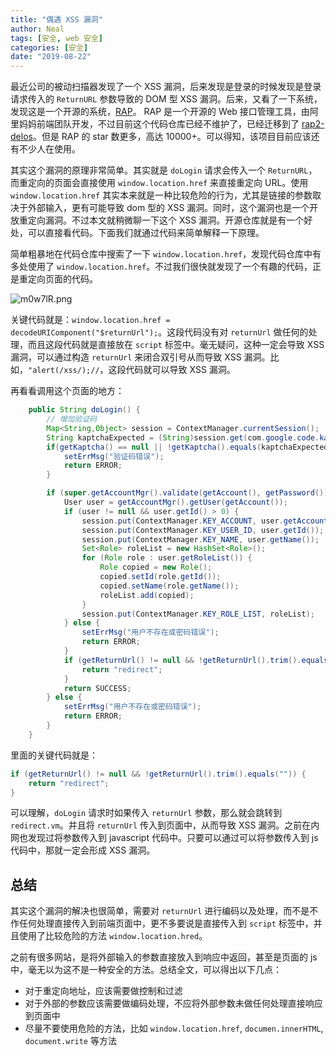 ```yaml
---
title: "偶遇 XSS 漏洞"
author: Neal
tags: [安全, web 安全]
categories: [安全]
date: "2019-08-22" 
---
```

最近公司的被动扫描器发现了一个 XSS 漏洞，后来发现是登录的时候发现是登录请求传入的 `ReturnURL` 参数导致的 DOM 型 XSS 漏洞。后来，又看了一下系统，发现这是一个开源的系统，[RAP](https://github.com/thx/RAP)。 RAP 是一个开源的 Web 接口管理工具，由阿里妈妈前端团队开发，不过目前这个代码仓库已经不维护了，已经迁移到了 [rap2-delos](https://github.com/thx/rap2-delos)。但是 RAP 的 star 数更多，高达 10000+。可以得知，该项目目前应该还有不少人在使用。

其实这个漏洞的原理非常简单。其实就是 `doLogin` 请求会传入一个 `ReturnURL`，而重定向的页面会直接使用 `window.location.href` 来直接重定向 URL。使用 `window.location.href` 其实本来就是一种比较危险的行为，尤其是链接的参数取决于外部输入，更有可能导致 dom 型的 XSS 漏洞。同时，这个漏洞也是一个开放重定向漏洞。不过本文就稍微聊一下这个 XSS 漏洞。开源仓库就是有一个好处，可以直接看代码。下面我们就通过代码来简单解释一下原理。

简单粗暴地在代码仓库中搜索了一下 `window.location.href`，发现代码仓库中有多处使用了 `window.location.href`。不过我们很快就发现了一个有趣的代码，正是重定向页面的代码。

![m0w7lR.png](https://s2.ax1x.com/2019/08/22/m0w7lR.png)

关键代码就是：`window.location.href = decodeURIComponent("$returnUrl");`。这段代码没有对 `returnUrl` 做任何的处理，而且这段代码就是直接放在 `script` 标签中。毫无疑问，这种一定会导致 XSS 漏洞，可以通过构造 `returnUrl` 来闭合双引号从而导致 XSS 漏洞。比如，`"alert(/xss/);//`，这段代码就可以导致 XSS 漏洞。

再看看调用这个页面的地方：

```java
    public String doLogin() {
        // 增加验证码
        Map<String,Object> session = ContextManager.currentSession();
        String kaptchaExpected = (String)session.get(com.google.code.kaptcha.Constants.KAPTCHA_SESSION_KEY);
        if(getKaptcha() == null || !getKaptcha().equals(kaptchaExpected)) {
            setErrMsg("验证码错误");
            return ERROR;
        }

        if (super.getAccountMgr().validate(getAccount(), getPassword())) {
            User user = getAccountMgr().getUser(getAccount());
            if (user != null && user.getId() > 0) {
                session.put(ContextManager.KEY_ACCOUNT, user.getAccount());
                session.put(ContextManager.KEY_USER_ID, user.getId());
                session.put(ContextManager.KEY_NAME, user.getName());
                Set<Role> roleList = new HashSet<Role>();
                for (Role role : user.getRoleList()) {
                    Role copied = new Role();
                    copied.setId(role.getId());
                    copied.setName(role.getName());
                    roleList.add(copied);
                }
                session.put(ContextManager.KEY_ROLE_LIST, roleList);
            } else {
                setErrMsg("用户不存在或密码错误");
                return ERROR;
            }
            if (getReturnUrl() != null && !getReturnUrl().trim().equals("")) {
                return "redirect";
            }
            return SUCCESS;
        } else {
            setErrMsg("用户不存在或密码错误");
            return ERROR;
        }
    }
```

里面的关键代码就是：

```java
if (getReturnUrl() != null && !getReturnUrl().trim().equals("")) {
    return "redirect";
}
```

可以理解，`doLogin` 请求时如果传入 `returnUrl` 参数，那么就会跳转到 `redirect.vm`。并且将 `returnUrl` 传入到页面中，从而导致 XSS 漏洞。之前在内网也发现过将参数传入到 javascript 代码中。只要可以通过可以将参数传入到 js 代码中，那就一定会形成 XSS 漏洞。

## 总结

其实这个漏洞的解决也很简单，需要对 `returnUrl` 进行编码以及处理，而不是不作任何处理直接传入到前端页面中，更不多要说是直接传入到 `script` 标签中，并且使用了比较危险的方法 `window.location.hred`。

之前有很多网站，是将外部输入的参数直接放入到响应中返回，甚至是页面的 js 中，毫无以为这不是一种安全的方法。总结全文，可以得出以下几点：

* 对于重定向地址，应该需要做控制和过滤
* 对于外部的参数应该需要做编码处理，不应将外部参数未做任何处理直接响应到页面中
* 尽量不要使用危险的方法，比如 `window.location.href`, `documen.innerHTML`, `document.write` 等方法
